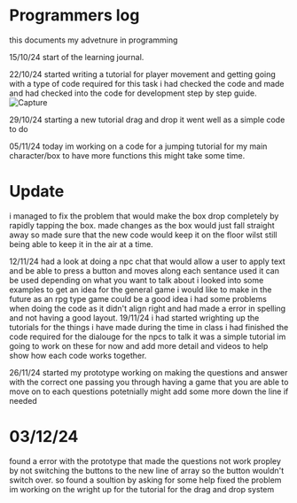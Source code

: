 # Programmers log
this documents my advetnure in programming

15/10/24
start of the learning journal.

22/10/24
started writing a tutorial for player movement and getting going with a type of code required for this task i had checked the code and made and had checked into the code for development 
step by step guide.
![Capture](https://github.com/user-attachments/assets/9e4a8acd-064b-4ed0-9acb-ac2af2c41c00)

29/10/24
starting a new tutorial drag and drop it went well as a simple code to do 

05/11/24
today im working on a code for a jumping tutorial for my main character/box to have more functions
this might take some time.
# Update
i managed to fix the problem that would make the box drop completely by rapidly tapping the box.
made changes as the box would just fall straight away so made sure that the new code would keep it on the floor wilst still being able to keep it in the air at a time.

12/11/24
had a look at doing a npc chat that would allow a user to apply text and be able to press a button and moves along each sentance used it can be used depending on what you want to talk about
i looked into some examples to get an idea for the general game i would like to make in the future as an rpg type game could be a good idea
i had some problems when doing the code as it didn't align right and had made a error in spelling and not having a good layout.
19/11/24
i had started wrighting up the tutorials for the things i have made during the time in class i had finished the code required for the dialouge for the npcs to talk 
it was a simple tutorial im going to work on these for now and add more detail and videos to help show how each code works together.

26/11/24
started my prototype working on making the questions and answer with the correct one passing you through 
having a game that you are able to move on to each questions potetnially might add some more down the line if needed

# 03/12/24
found a error with the prototype that made the questions not work propley by not switching the buttons to the new line of array so the button wouldn't switch over.
so found a soultion by asking for some help fixed the problem 
im working on the wright up for the tutorial for the drag and drop system 

